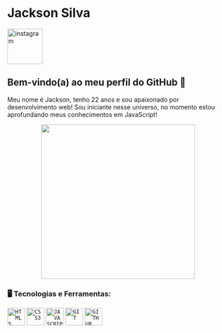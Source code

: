 # Jackson Silva

<a href="https://www.instagram.com/jacks0n_ss/">
    <img  width="80px" src="https://cdn-icons-png.flaticon.com/512/3955/3955024.png" alt="instagram">
</a>

<!--
<img align="left" width="80px" src="https://i.ibb.co/qkGSp1D/instagram.png" alt="instagram" style="vertical-align:top;">
<img align="left" width="80px" src="https://i.ibb.co/ZcFHDpv/twitter.png" alt="twitter" style="vertical-align:top;">
<img width="80px" src="https://i.ibb.co/RyZx12b/linkedin.png" alt="linkedin" style="vertical-align:top;">
-->

## Bem-vindo(a) ao meu perfil do GitHub 👋

Meu nome é Jackson, tenho 22 anos e sou apaixonado por desenvolvimento web! Sou iniciante nesse universo, no momento estou aprofundando meus conhecimentos em JavaScript!

<p align="center">
  <img src="https://super.abril.com.br/wp-content/uploads/2016/09/super_imggato_digitando_0.gif" width="350">
</p>

### 🖥️ Tecnologias e Ferramentas:

<code><img width="40px" src="https://cdn.jsdelivr.net/gh/devicons/devicon/icons/html5/html5-original-wordmark.svg" title = "HTML5"/></code>
<code><img width="40px" src="https://cdn.jsdelivr.net/gh/devicons/devicon/icons/css3/css3-original-wordmark.svg" title = "CSS3"/></code>
<code><img width="40px" src="https://cdn.jsdelivr.net/gh/devicons/devicon/icons/javascript/javascript-original.svg" title = "JAVASCRIPT"/></code>
<code><img width="40px" src="https://cdn.jsdelivr.net/gh/devicons/devicon/icons/git/git-original.svg" title = "GIT"/></code>
<code><img width="40px" src="https://cdn.jsdelivr.net/gh/devicons/devicon/icons/github/github-original.svg" title = "GITHUB"/></code>

<br>
<br>


